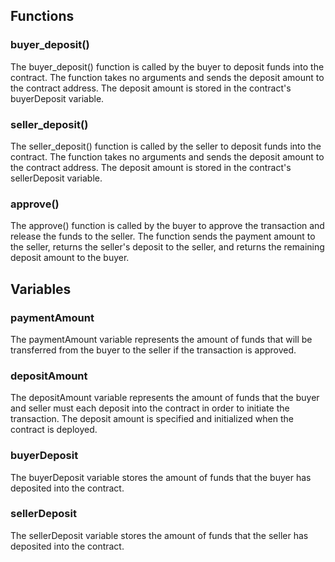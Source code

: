 ## Functions

### buyer_deposit()
The buyer_deposit() function is called by the buyer to deposit funds into the contract. The function takes no arguments and sends the deposit amount to the contract address. The deposit amount is stored in the contract's buyerDeposit variable.

### seller_deposit()
The seller_deposit() function is called by the seller to deposit funds into the contract. The function takes no arguments and sends the deposit amount to the contract address. The deposit amount is stored in the contract's sellerDeposit variable.

### approve()
The approve() function is called by the buyer to approve the transaction and release the funds to the seller. The function sends the payment amount to the seller, returns the seller's deposit to the seller, and returns the remaining deposit amount to the buyer.

## Variables

### paymentAmount
The paymentAmount variable represents the amount of funds that will be transferred from the buyer to the seller if the transaction is approved.

### depositAmount
The depositAmount variable represents the amount of funds that the buyer and seller must each deposit into the contract in order to initiate the transaction. The deposit amount is specified and initialized when the contract is deployed.

### buyerDeposit
The buyerDeposit variable stores the amount of funds that the buyer has deposited into the contract.

### sellerDeposit
The sellerDeposit variable stores the amount of funds that the seller has deposited into the contract.

